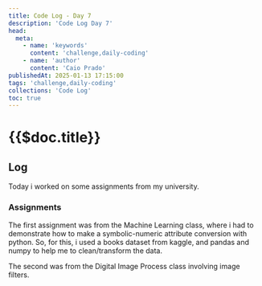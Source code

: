 ```yaml
---
title: Code Log - Day 7
description: 'Code Log Day 7'
head:
  meta:
    - name: 'keywords'
      content: 'challenge,daily-coding'
    - name: 'author'
      content: 'Caio Prado'
publishedAt: 2025-01-13 17:15:00
tags: 'challenge,daily-coding'
collections: 'Code Log'
toc: true
---
```


# {{$doc.title}}

## Log

Today i worked on some assignments from my university.

### Assignments

The first assignment was from the Machine Learning class, where i had to demonstrate how to make a symbolic-numeric attribute conversion with python. So, for this, i used a books dataset from kaggle, and pandas and numpy to help me to clean/transform the data.

The second was from the Digital Image Process class involving image filters.
